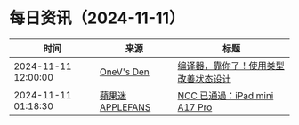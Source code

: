 ﻿# 每日资讯（2024-11-11）

|时间|来源|标题|
|---|---|---|
|2024-11-11 12:00:00|[OneV's Den](http://onevcat.com/atom.xml)|[编译器，靠你了！使用类型改善状态设计](https://onevcat.com/2024/11/type-as-state/)|
|2024-11-11 01:18:30|[蘋果迷 APPLEFANS](https://applefans.today/feed/)|[NCC 已通過：iPad mini A17 Pro](https://applefans.today/2024-11-ncc-ipad-mini-a17-pro/)|
